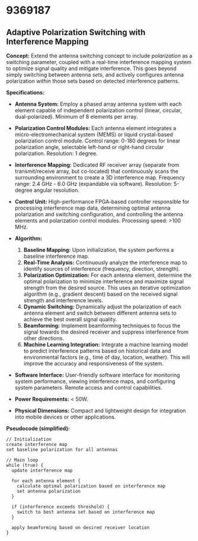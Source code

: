 # 9369187

## Adaptive Polarization Switching with Interference Mapping

**Concept:** Extend the antenna switching concept to include *polarization* as a switching parameter, coupled with a real-time interference mapping system to optimize signal quality and mitigate interference. This goes beyond simply switching between antenna *sets*, and actively configures antenna polarization *within* those sets based on detected interference patterns.

**Specifications:**

*   **Antenna System:** Employ a phased array antenna system with each element capable of independent polarization control (linear, circular, dual-polarized). Minimum of 8 elements per array.
*   **Polarization Control Modules:** Each antenna element integrates a micro-electromechanical system (MEMS) or liquid crystal-based polarization control module.  Control range: 0-180 degrees for linear polarization angle, selectable left-hand or right-hand circular polarization. Resolution: 1 degree.
*   **Interference Mapping:** Dedicated RF receiver array (separate from transmit/receive array, but co-located) that continuously scans the surrounding environment to create a 3D interference map. Frequency range: 2.4 GHz - 6.0 GHz (expandable via software). Resolution: 5-degree angular resolution.
*   **Control Unit:** High-performance FPGA-based controller responsible for processing interference map data, determining optimal antenna polarization and switching configuration, and controlling the antenna elements and polarization control modules. Processing speed: >100 MHz.
*   **Algorithm:**
    1.  **Baseline Mapping:** Upon initialization, the system performs a baseline interference map.
    2.  **Real-Time Analysis:**  Continuously analyze the interference map to identify sources of interference (frequency, direction, strength).
    3.  **Polarization Optimization:**  For each antenna element, determine the optimal polarization to minimize interference and maximize signal strength from the desired source. This uses an iterative optimization algorithm (e.g., gradient descent) based on the received signal strength and interference levels.
    4.  **Dynamic Switching:**  Dynamically adjust the polarization of each antenna element and switch between different antenna sets to achieve the best overall signal quality.
    5.  **Beamforming:** Implement beamforming techniques to focus the signal towards the desired receiver and suppress interference from other directions.
    6.  **Machine Learning Integration:** Integrate a machine learning model to predict interference patterns based on historical data and environmental factors (e.g., time of day, location, weather). This will improve the accuracy and responsiveness of the system.

*   **Software Interface:** User-friendly software interface for monitoring system performance, viewing interference maps, and configuring system parameters. Remote access and control capabilities.

*   **Power Requirements:** < 50W.

*   **Physical Dimensions:** Compact and lightweight design for integration into mobile devices or other applications.

**Pseudocode (simplified):**

```
// Initialization
create interference map
set baseline polarization for all antennas

// Main loop
while (true) {
  update interference map

  for each antenna element {
    calculate optimal polarization based on interference map
    set antenna polarization
  }

  if (interference exceeds threshold) {
    switch to best antenna set based on interference map
  }

  apply beamforming based on desired receiver location
}
```